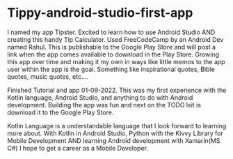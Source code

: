 # Tippy-android-studio-first-app
I named my app Tipster.
Excited to learn how to use Android Studio AND creating this handy Tip Calculator.
Used FreeCodeCamp by an Android Dev named Rahul.
This is publishable to the Google Play Store and will post a link when the app
comes available to download in the Play Store.
Growing this app over time and making it my own in ways like little memos to the 
app user within the app is the goal. Something like inspirational quotes, Bible 
quotes, music quotes, etc.... 

Finished Tutorial and app 01-09-2022. 
This was my first experience with the Kotlin language, Android Studio, and anything 
to do with Android development. 
Building the app was fun and next on the TODO lsit is download it to the Google Play
Store.

Kotlin Language is a understandable language that I look forward to learning more about.
With Kotlin in Android Studio, Python with the Kivvy Library for Mobile Development AND
learning Android development with Xamarin(MS C#) I hope to get a career as a Mobile Developer. 
